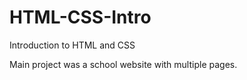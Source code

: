 # HTML-CSS-Intro
Introduction to HTML and CSS

Main project was a school website with multiple pages.
